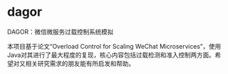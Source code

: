 # dagor
DAGOR：微信微服务过载控制系统模拟

本项目基于论文“Overload Control for Scaling WeChat Microservices”，使用Java对其进行了最大程度的复现，核心内容包括过载检测和准入控制两方面。希望对又相关研究需求的朋友能有所启发和帮助。
